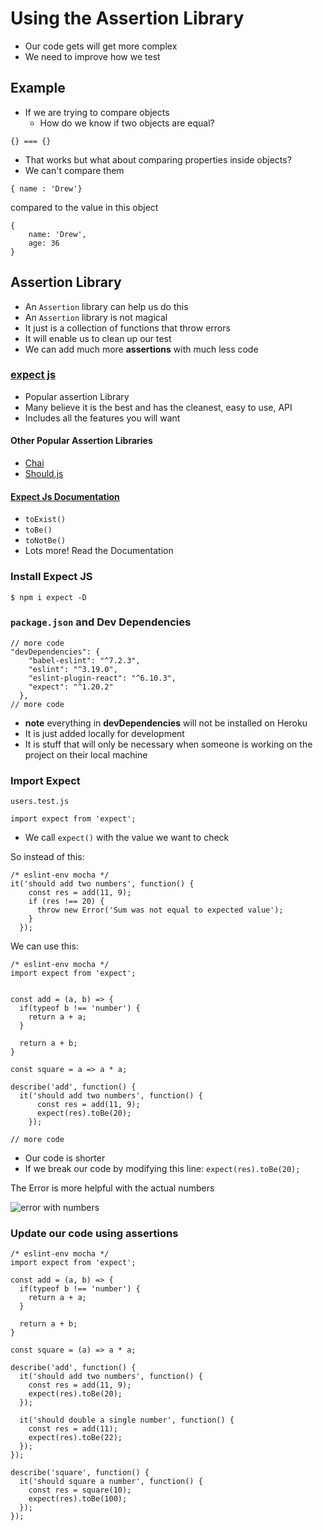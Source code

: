 # Using the Assertion Library
* Our code gets will get more complex
* We need to improve how we test

## Example
* If we are trying to compare objects
  - How do we know if two objects are equal?

`{} === {}`

* That works but what about comparing properties inside objects?
* We can't compare them

```
{ name : 'Drew'}
```

compared to the value in this object

```
{
    name: 'Drew',
    age: 36
}
```

## Assertion Library
* An `Assertion` library can help us do this
* An `Assertion` library is not magical
* It just is a collection of functions that throw errors
* It will enable us to clean up our test
* We can add much more **assertions** with much less code

### [expect js](https://github.com/mjackson/expect)
* Popular assertion Library
* Many believe it is the best and has the cleanest, easy to use, API
* Includes all the features you will want

#### Other Popular Assertion Libraries
* [Chai](http://chaijs.com/)
* [Should.js](https://shouldjs.github.io/)

#### [Expect Js Documentation](https://github.com/mjackson/expect)
* `toExist()`
* `toBe()`
* `toNotBe()`
* Lots more! Read the Documentation

### Install Expect JS
`$ npm i expect -D`

### `package.json` and Dev Dependencies
```
// more code
"devDependencies": {
    "babel-eslint": "^7.2.3",
    "eslint": "^3.19.0",
    "eslint-plugin-react": "^6.10.3",
    "expect": "^1.20.2"
  },
// more code
```

* **note** everything in **devDependencies** will not be installed on Heroku
* It is just added locally for development
* It is stuff that will only be necessary when someone is working on the project on their local machine

### Import Expect
`users.test.js`

```
import expect from 'expect';
```

* We call `expect()` with the value we want to check

So instead of this:

```
/* eslint-env mocha */
it('should add two numbers', function() {
    const res = add(11, 9);
    if (res !== 20) {
      throw new Error('Sum was not equal to expected value');
    }
  });
```

We can use this:

```
/* eslint-env mocha */
import expect from 'expect';


const add = (a, b) => {
  if(typeof b !== 'number') {
    return a + a;
  }

  return a + b;
}

const square = a => a * a;

describe('add', function() {
  it('should add two numbers', function() {
      const res = add(11, 9);
      expect(res).toBe(20);
    });

// more code
```

* Our code is shorter
* If we break our code by modifying this line: `expect(res).toBe(20);`

The Error is more helpful with the actual numbers

![error with numbers](https://i.imgur.com/3J3McTW.png)

### Update our code using assertions

```
/* eslint-env mocha */
import expect from 'expect';

const add = (a, b) => {
  if(typeof b !== 'number') {
    return a + a;
  }

  return a + b;
}

const square = (a) => a * a;

describe('add', function() {
  it('should add two numbers', function() {
    const res = add(11, 9);
    expect(res).toBe(20);
  });

  it('should double a single number', function() {
    const res = add(11);
    expect(res).toBe(22);
  });
});

describe('square', function() {
  it('should square a number', function() {
    const res = square(10);
    expect(res).toBe(100);
  });
});
```
